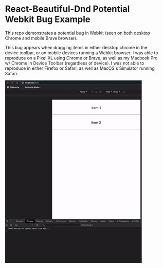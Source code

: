 # React-Beautiful-Dnd Potential Webkit Bug Example

This repo demonstrates a potential bug in Webkit (seen on both desktop Chrome and mobile Brave browser).

This bug appears when dragging items in either desktop chrome in the device toolbar,
or on mobile devices running a Webkit browser. I was able to reproduce on a Pixel XL using Chrome or Brave,
as well as my Macbook Pro w/ Chrome in Device Toolbar (regardless of device). I was not able to reproduce
in either Firefox or Safari, as well as MacOS's Simulator running Safari.

![Gif of bug](dnd-bug.gif)